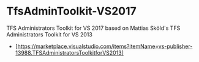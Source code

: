 # TfsAdminToolkit-VS2017
TFS Administrators Toolkit for VS 2017
based on Mattias Sköld's TFS Administrators Toolkit for VS 2013 
* [https://marketplace.visualstudio.com/items?itemName=vs-publisher-13988.TFSAdministratorsToolkitforVS2013]
